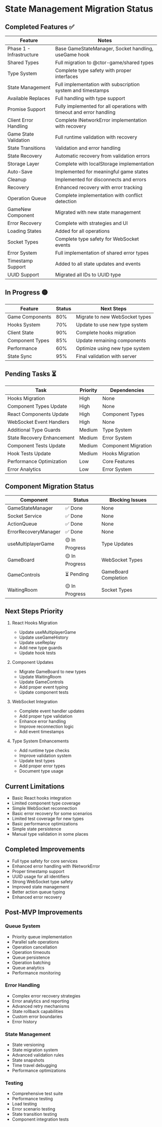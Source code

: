 # State Management Migration Status

## Completed Features ✅

| Feature | Notes |
|---------|-------|
| Phase 1 - Infrastructure | Base GameStateManager, Socket handling, useGame hook |
| Shared Types | Full migration to @ctor-game/shared types |
| Type System | Complete type safety with proper interfaces |
| State Management | Full implementation with subscription system and timestamps |
| Available Replaces | Full handling with type support |
| Promise Support | Fully implemented for all operations with timeout and error handling |
| Client Error Handling | Complete INetworkError implementation with recovery |
| Game State Validation | Full runtime validation with recovery |
| State Transitions | Validation and error handling |
| State Recovery | Automatic recovery from validation errors |
| Storage Layer | Complete with localStorage implementation |
| Auto-Save | Implemented for meaningful game states |
| Cleanup | Implemented for disconnects and errors |
| Recovery | Enhanced recovery with error tracking |
| Operation Queue | Complete implementation with conflict detection |
| GameNew Component | Migrated with new state management |
| Error Recovery | Complete with strategies and UI |
| Loading States | Added for all operations |
| Socket Types | Complete type safety for WebSocket events |
| Error System | Full implementation of shared error types |
| Timestamp Support | Added to all state updates and events |
| UUID Support | Migrated all IDs to UUID type |

## In Progress 🟡

| Feature | Status | Next Steps |
|---------|--------|------------|
| Game Components | 80% | Migrate to new WebSocket types |
| Hooks System | 70% | Update to use new type system |
| Client State | 90% | Complete hooks migration |
| Component Types | 85% | Update remaining components |
| Performance | 60% | Optimize using new type system |
| State Sync | 95% | Final validation with server |

## Pending Tasks ⏳

| Task | Priority | Dependencies |
|------|----------|--------------|
| Hooks Migration | High | None |
| Component Types Update | High | None |
| React Components Update | High | Component Types |
| WebSocket Event Handlers | High | None |
| Additional Type Guards | Medium | Type System |
| State Recovery Enhancement | Medium | Error System |
| Component Tests Update | Medium | Component Migration |
| Hook Tests Update | Medium | Hooks Migration |
| Performance Optimization | Low | Core Features |
| Error Analytics | Low | Error System |

## Component Migration Status

| Component | Status | Blocking Issues |
|-----------|--------|----------------|
| GameStateManager | ✅ Done | None |
| Socket Service | ✅ Done | None |
| ActionQueue | ✅ Done | None |
| ErrorRecoveryManager | ✅ Done | None |
| useMultiplayerGame | 🟡 In Progress | Type Updates |
| GameBoard | 🟡 In Progress | WebSocket Types |
| GameControls | ⏳ Pending | GameBoard Completion |
| WaitingRoom | 🟡 In Progress | Socket Types |

## Next Steps Priority

1. React Hooks Migration
   - Update useMultiplayerGame
   - Update useGameHistory
   - Update useReplay
   - Add new type guards
   - Update hook tests

2. Component Updates
   - Migrate GameBoard to new types
   - Update WaitingRoom
   - Update GameControls
   - Add proper event typing
   - Update component tests

3. WebSocket Integration
   - Complete event handler updates
   - Add proper type validation
   - Enhance error handling
   - Improve reconnection logic
   - Add event timestamps

4. Type System Enhancements
   - Add runtime type checks
   - Improve validation system
   - Update test types
   - Add proper error types
   - Document type usage

## Current Limitations

- Basic React hooks integration
- Limited component type coverage
- Simple WebSocket reconnection
- Basic error recovery for some scenarios
- Limited test coverage for new types
- Basic performance optimizations
- Simple state persistence
- Manual type validation in some places

## Completed Improvements

- Full type safety for core services
- Enhanced error handling with INetworkError
- Proper timestamp support
- UUID usage for all identifiers
- Strong WebSocket type safety
- Improved state management
- Better action queue typing
- Enhanced error recovery

## Post-MVP Improvements

### Queue System
- Priority queue implementation
- Parallel safe operations
- Operation cancellation
- Operation timeouts
- Queue persistence
- Operation batching
- Queue analytics
- Performance monitoring

### Error Handling
- Complex error recovery strategies
- Error analytics and reporting
- Advanced retry mechanisms
- State rollback capabilities
- Custom error boundaries
- Error history

### State Management
- State versioning
- State migration system
- Advanced validation rules
- State snapshots
- Time travel debugging
- Performance optimizations

### Testing
- Comprehensive test suite
- Performance testing
- Load testing
- Error scenario testing
- State transition testing
- Component integration tests